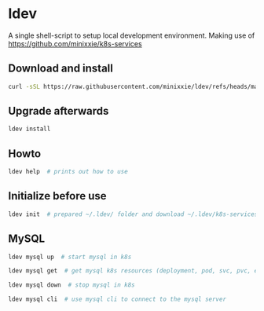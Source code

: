 # ldev
A single shell-script to setup local development environment. Making use of https://github.com/minixxie/k8s-services


## Download and install
```BASH
curl -sSL https://raw.githubusercontent.com/minixxie/ldev/refs/heads/main/ldev | bash -s -- install
```

## Upgrade afterwards
```BASH
ldev install
```

## Howto
```BASH
ldev help  # prints out how to use
```

## Initialize before use
```BASH
ldev init  # prepared ~/.ldev/ folder and download ~/.ldev/k8s-services repo
```

## MySQL
```BASH
ldev mysql up  # start mysql in k8s

ldev mysql get  # get mysql k8s resources (deployment, pod, svc, pvc, etc)

ldev mysql down  # stop mysql in k8s

ldev mysql cli  # use mysql cli to connect to the mysql server
```
